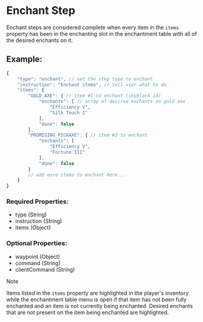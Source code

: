 # Enchant Step
Enchant steps are considered complete when every item in the ``items`` property has been in the enchanting slot in the enchantment table with all of the desired enchants on it.

## Example:
```js
{
    "type": "enchant", // set the step type to enchant
    "instruction": "Enchant items", // tell user what to do
    "items": {
        "GOLD_AXE": { // item #1 to enchant (skyblock id)
            "enchants": [ // array of desired enchants on gold axe
                "Efficiency V",
                "Silk Touch I"
            ],
            "done": false
        },
        "PROMISING_PICKAXE": { // item #2 to enchant
            "enchants": [
                "Efficiency V",
                "Fortune III"
            ],
            "done": false
        }
        // add more items to enchant here...
    }
}
```
### Required Properties:
- type (String)
- instruction (String)
- items (Object)

### Optional Properties:
- waypoint (Object)
- command (String)
- clientCommand (String)

> [!NOTE]
> Items listed in the ``items`` property are highlighted in the player's inventory while the enchantment table menu is open if that item has not been fully enchanted and an item is not currently being enchanted. Desired enchants that are not present on the item being enchanted are highlighted.
